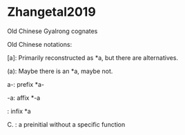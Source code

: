 # Zhangetal2019
Old Chinese Gyalrong cognates

Old Chinese notations:

\[a\]: Primarily reconstructed as *a, but there are alternatives.

\(a\): Maybe there is an *a, maybe not. 

a-: prefix *a-

-a: affix *-a

<a>: infix *a

C. : a preinitial without a specific function
